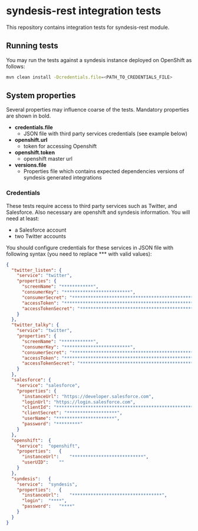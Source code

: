 # syndesis-rest integration tests

This repository contains integration tests for syndesis-rest module.

## Running tests

You may run the tests against a syndesis instance deployed on OpenShift as follows:

```bash
mvn clean install -Dcredentials.file=<PATH_TO_CREDENTIALS_FILE>
```

## System properties

Several properties may influence coarse of the tests. Mandatory properties are shown in bold.

* **credentials.file**
    * JSON file with third party services credentials (see example below)
* **openshift.url**
    * token for accessing Openshift
* **openshift.token**
    * openshift master url
* **versions.file**
    * Properties file which contains expected dependencies versions of syndesis generated integrations

### Credentials

These tests require access to third party services such as Twitter, and Salesforce. Also necessary are openshift and syndesis information. You will need at least:

* a Salesforce account
* two Twitter accounts

You should configure credentials for these services in JSON file with following syntax (you need to replace *** with valid values):

```json
{
  "twitter_listen": {
    "service": "twitter",
    "properties": {
      "screenName": "************",
      "consumerKey": "*************************",
      "consumerSecret": "**************************************************",
      "accessToken": "**************************************************",
      "accessTokenSecret": "*********************************************"
    }
  },
  "twitter_talky": {
    "service": "twitter",
    "properties": {
      "screenName": "************",
      "consumerKey": "*************************",
      "consumerSecret": "**************************************************",
      "accessToken": "**************************************************",
      "accessTokenSecret": "*********************************************"
    }
  },
  "salesforce": {
    "service": "salesforce",
    "properties": {
      "instanceUrl": "https://developer.salesforce.com",
      "loginUrl": "https://login.salesforce.com",
      "clientId": "*************************************************************************************",
      "clientSecret": "*******************",
      "userName": "**********************",
      "password": "*********"
    }
  },
  "openshift":	{
    "service":	"openshift",
    "properties":	{
      "instanceUrl":	"***************************",
      "userUID":	""
    }
  },
  "syndesis":	{
    "service":	"syndesis",
    "properties":	{
      "instanceUrl":	"**********************************",
      "login":	"****",
      "password":	"****"
    }
  }
}
```

